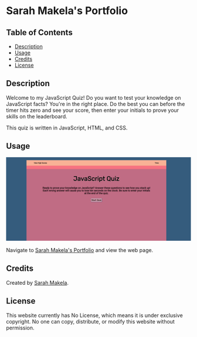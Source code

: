 # Sarah Makela's Portfolio

## Table of Contents

* [Description](#description)
* [Usage](#usage)
* [Credits](#credits)
* [License](#license)

## Description

Welcome to my JavaScript Quiz! Do you want to test your knowledge on JavaScript facts? You're in the right place. Do the best you can before the timer hits zero and see your score, then enter your initials to prove your skills on the leaderboard. 

This quiz is written in JavaScript, HTML, and CSS.

## Usage

![Sarah Makela's Portfolio](./assets/images/javascript-quiz.png)

Navigate to [Sarah Makela's Portfolio](https://smakela13.github.io/javascript-quiz/index.html) and view the web page.

## Credits

Created by [Sarah Makela](https://github.com/smakela13).

## License

This website currently has No License, which means it is under exclusive copyright. No one can copy, distribute, or modify this website without permission.
